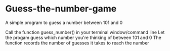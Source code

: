 # Guess-the-number-game
A simple program to guess a number between 101 and 0

Call the function guess_number() in your terminal window/command line
Let the progam guess which number you're thinking of between 101 and 0
The function records the number of guesses it takes to reach the number
